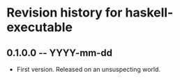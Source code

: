 # Revision history for haskell-executable

## 0.1.0.0 -- YYYY-mm-dd

* First version. Released on an unsuspecting world.
